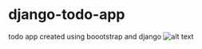 # django-todo-app
todo app created using boootstrap and django
![alt text](https://github.com/[username]/[reponame]/blob/[branch]/image.jpg?raw=true)
